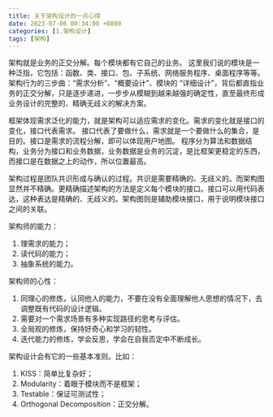 ```yaml
---
title: 关于架构设计的一点心得
date: 2023-07-06 00:34:00 +0800
categories: [1.架构设计]
tags: [架构]
---
```


架构就是业务的正交分解。每个模块都有它自己的业务。 这里我们说的模块是一种泛指，它包括：函数、类、接口、包、子系统、网络服务程序、桌面程序等等。架构行为的三步曲：“需求分析”、“概要设计”、模块的 “详细设计”，背后都直指业务的正交分解，只是逐步递进，一步步从模糊到越来越强的确定性，直至最终形成业务设计的完整的、精确无歧义的解决方案。

框架体现需求泛化的能力，就是架构可以适应需求的变化。需求的变化就是接口的变化，接口代表需求。 接口代表了要做什么，需求就是一个要做什么的集合，是目的。接口是需求的流程分解，即可以体现用户地图。 程序分为算法和数据结构，业务分为接口和业务数据，业务数据是业务的沉淀，是比框架更稳定的东西，而接口是在数据之上的动作，所以位置最高。

架构过程是团队共识形成与确认的过程。共识是需要精确的、无歧义的。而架构图显然并不精确。更精确描述架构的方法是定义每个模块的接口。接口可以用代码表达，这种表达是精确的、无歧义的。架构图则是辅助模块接口，用于说明模块接口之间的关联。

架构师的能力：
1. 理需求的能力；
2. 读代码的能力；
3. 抽象系统的能力。

架构师的心性：
1. 同理心的修炼，认同他人的能力，不要在没有全面理解他人思想的情况下，去调整既有代码的设计逻辑。
2. 需要对一个需求场景有多种实现路径的思考与评估。
3. 全局观的修炼，保持好奇心和学习的韧性。
4. 迭代能力的修炼，学会反思，学会在自我否定中不断成长。

架构设计会有它的一些基本准则。比如：
1. KISS：简单比复杂好；
2. Modularity：着眼于模块而不是框架；
3. Testable：保证可测试性；
4. Orthogonal Decomposition：正交分解。